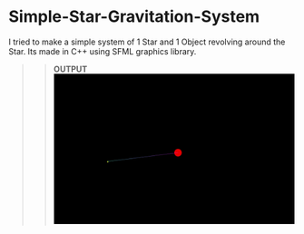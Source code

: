 # Simple-Star-Gravitation-System
I tried to make a simple system of 1 Star and 1 Object revolving around the Star. 
Its made in C++ using SFML graphics library.

>> **OUTPUT**
![Output GIF](/src/output.gif)
